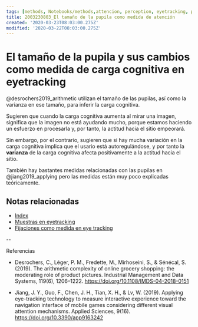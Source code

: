 ```yaml
---
tags: [methods, Notebooks/methods,attencion, perception, eyetracking, pupile, Notebooks/attention, Notebooks/perception]
title: 2003230803_El tamaño de la pupila como medida de atención
created: '2020-03-23T08:03:00.275Z'
modified: '2020-03-22T08:03:00.275Z'
---
```


# El tamaño de la pupila y sus cambios como medida de carga cognitiva en eyetracking

@desrochers2019_arithmetic utilizan el tamaño de las pupilas, así como la varianza en ese tamaño, para inferir la carga cognitiva.

Sugieren que cuando la carga cognitiva aumenta al mirar una imagen, significa que la imagen no está ayudando mucho, porque estamos haciendo un esfuerzo en procesarla y, por tanto, la actitud hacia el sitio empeorará.

Sin embargo, por el contrario, sugieren que si hay mucha variación en la carga cognitiva implica que el usario está autoregulándose, y por tanto la **varianza** de la carga cognitiva afecta positivamente a la actitud hacia el sitio.

También hay bastantes medidas relacionadas con las pupilas en  @jiang2019_applying pero las medidas están muy poco explicadas teóricamente.

## Notas relacionadas

- [Index](_2003101705_index.md)
- [Muestras en eyetracking](2003230740_muestras_eyetracking.md)
- [Fijaciones como medida en eye tracking](2003230748_medidaseyetracking_fijaciones.md)

--

Referencias

- Desrochers, C., Léger, P. M., Fredette, M., Mirhoseini, S., & Sénécal, S. (2019). The arithmetic complexity of online grocery shopping: the moderating role of product pictures. Industrial Management and Data Systems, 119(6), 1206–1222. https://doi.org/10.1108/IMDS-04-2018-0151

- Jiang, J. Y., Guo, F., Chen, J. H., Tian, X. H., & Lv, W. (2019). Applying eye-tracking technology to measure interactive experience toward the navigation interface of mobile games considering different visual attention mechanisms. Applied Sciences, 9(16). https://doi.org/10.3390/app9163242